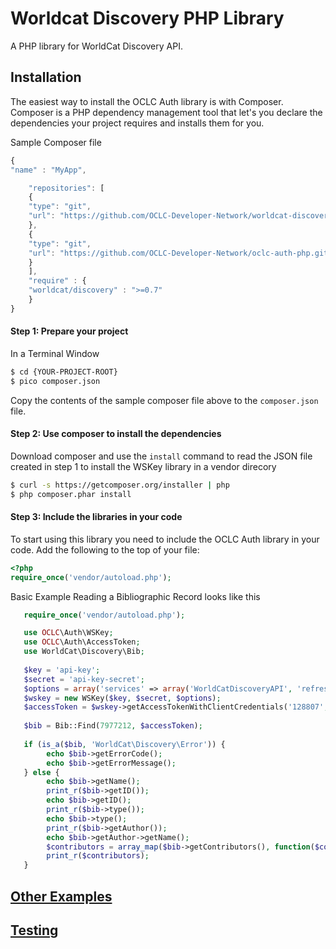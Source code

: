 # Worldcat Discovery PHP Library

A PHP library for WorldCat Discovery API. 

## Installation

The easiest way to install the OCLC Auth library is with Composer. Composer is a PHP dependency management tool that let's you declare the dependencies your project requires and installs them for you.

Sample Composer file

```javascript
{
"name" : "MyApp",

	"repositories": [
	{
	"type": "git",
	"url": "https://github.com/OCLC-Developer-Network/worldcat-discovery-php.git"
	},
    {
    "type": "git",
    "url": "https://github.com/OCLC-Developer-Network/oclc-auth-php.git"
    }
	],
	"require" : {
	"worldcat/discovery" : ">=0.7"
	}
}
```

#### Step 1: Prepare your project

In a Terminal Window

```bash
$ cd {YOUR-PROJECT-ROOT}
$ pico composer.json
```

Copy the contents of the sample composer file above to the `composer.json` file.

#### Step 2: Use composer to install the dependencies

Download composer and use the `install` command to read the JSON file created in step 1 to install the WSKey library in a vendor direcory

```bash
$ curl -s https://getcomposer.org/installer | php
$ php composer.phar install
```

#### Step 3: Include the libraries in your code
To start using this library you need to include the OCLC Auth library in your code. Add the following to the top of your file:
```php
<?php
require_once('vendor/autoload.php');
```

Basic Example Reading a Bibliographic Record looks like this
```php
   require_once('vendor/autoload.php');

   use OCLC\Auth\WSKey;
   use OCLC\Auth\AccessToken;
   use WorldCat\Discovery\Bib;
   
   $key = 'api-key';
   $secret = 'api-key-secret';
   $options = array('services' => array('WorldCatDiscoveryAPI', 'refresh_token'));
   $wskey = new WSKey($key, $secret, $options);
   $accessToken = $wskey->getAccessTokenWithClientCredentials('128807', '128807');
   
   $bib = Bib::Find(7977212, $accessToken);
   
   if (is_a($bib, 'WorldCat\Discovery\Error')) {
   		echo $bib->getErrorCode();
   		echo $bib->getErrorMessage();
   } else {
   		echo $bib->getName();
   		print_r($bib->getID());
   		echo $bib->getID();
   		print_r($bib->type());
   		echo $bib->type();
   		print_r($bib->getAuthor());
   		echo $bib->getAuthor->getName();
   		$contributors = array_map($bib->getContributors(), function($contributor){return $contributor->getName();});
   		print_r($contributors);
   }
```

## [Other Examples](https://github.com/OCLC-Developer-Network/worldcat-discovery-php/blob/master/docs/example.rst)
##  [Testing](https://github.com/OCLC-Developer-Network/worldcat-discovery-php/blob/master/docs/RunningTests.rst)